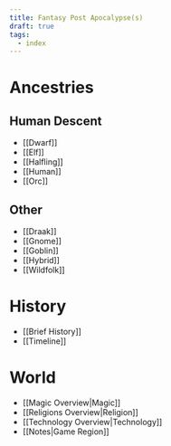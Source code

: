 ```yaml
---
title: Fantasy Post Apocalypse(s)
draft: true
tags:
  - index
---
```

# Ancestries

## Human Descent

- [[Dwarf]]
- [[Elf]]
- [[Halfling]]
- [[Human]]
- [[Orc]]

## Other

- [[Draak]]
- [[Gnome]]
- [[Goblin]]
- [[Hybrid]]
- [[Wildfolk]]

# History

- [[Brief History]]
- [[Timeline]]

# World

- [[Magic Overview|Magic]]
- [[Religions Overview|Religion]]
- [[Technology Overview|Technology]]
- [[Notes|Game Region]]
